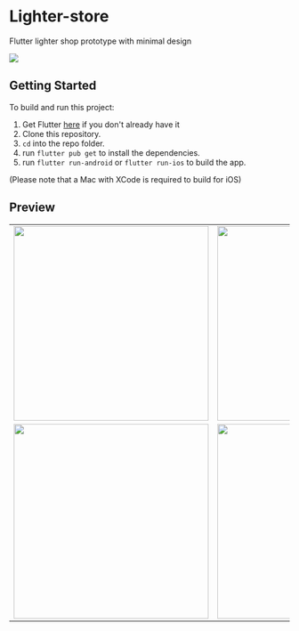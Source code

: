 # Lighter-store
Flutter lighter shop prototype with minimal design

<a href='https://www.buymeacoffee.com/OsmanyCruz' target="_blank" rel="noopener noreferrer"><img src="https://www.buymeacoffee.com/assets/img/custom_images/orange_img.png"/></a>



## Getting Started
To build and run this project:

1. Get Flutter [here](https://flutter.dev) if you don't already have it
2. Clone this repository.
3. `cd` into the repo folder.
4. run `flutter pub get` to install the dependencies.
5. run `flutter run-android` or `flutter run-ios` to build the app.

(Please note that a Mac with XCode is required to build for iOS)


## Preview

| |  | 
| -------- | -------- | 
| <img src="https://i.ibb.co/ctx1MCt/20210818-214250.gif" height="350" />     | <img src="https://i.ibb.co/7pJ35Z6/20210818-222151.gif" height="350" />     | 
| <img src="https://i.ibb.co/S0Xgkjd/20210818-220626.gif" height="350" />      |  <img src="https://i.ibb.co/TP2H4Ts/20210819-122217.gif" height="350" />   | 